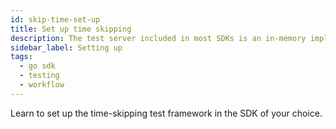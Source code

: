 ```yaml
---
id: skip-time-set-up
title: Set up time skipping
description: The test server included in most SDKs is an in-memory implementation of Temporal Server that supports skipping time.
sidebar_label: Setting up
tags:
  - go sdk
  - testing
  - workflow
---
```


Learn to set up the time-skipping test framework in the SDK of your choice.
